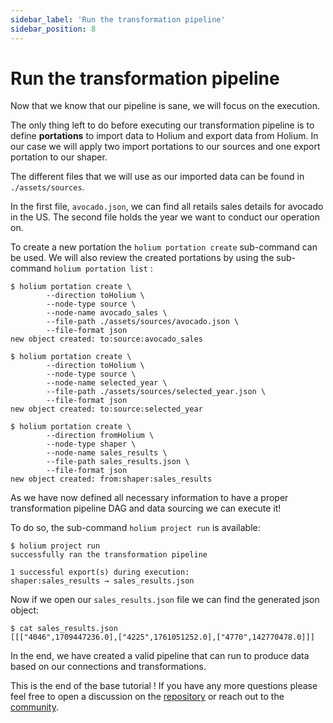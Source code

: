```yaml
---
sidebar_label: 'Run the transformation pipeline'
sidebar_position: 8
---
```


# Run the transformation pipeline

Now that we know that our pipeline is sane, we will focus on the execution.

The only thing left to do before executing our transformation pipeline is to define **portations** to
import data to Holium and export data from Holium. In our case we will apply two import portations
to our sources and one export portation to our shaper.

The different files that we will use as our imported data can be found in `./assets/sources`.

In the first file, `avocado.json`, we can find all retails sales details for avocado in the US. The second
file holds the year we want to conduct our operation on.

To create a new portation the `holium portation create` sub-command can be used. We will also review
the created portations by using the sub-command `holium portation list` :
```shell
$ holium portation create \
        --direction toHolium \
        --node-type source \
        --node-name avocado_sales \
        --file-path ./assets/sources/avocado.json \
        --file-format json
new object created: to:source:avocado_sales

$ holium portation create \
        --direction toHolium \
        --node-type source \ 
        --node-name selected_year \
        --file-path ./assets/sources/selected_year.json \
        --file-format json
new object created: to:source:selected_year

$ holium portation create \
        --direction fromHolium \
        --node-type shaper \
        --node-name sales_results \
        --file-path sales_results.json \
        --file-format json
new object created: from:shaper:sales_results
```

As we have now defined all necessary information to have a proper transformation pipeline DAG and data 
sourcing we can execute it!

To do so, the sub-command `holium project run` is available:
```shell
$ holium project run
successfully ran the transformation pipeline

1 successful export(s) during execution:
shaper:sales_results → sales_results.json
```

Now if we open our `sales_results.json` file we can find the generated json object:
```shell
$ cat sales_results.json
[[["4046",1709447236.0],["4225",1761051252.0],["4770",142770478.0]]]
```

In the end, we have created a valid pipeline that can run to produce data based on our connections and 
transformations. 

This is the end of the base tutorial ! If you have any more questions please feel free to open a discussion
on the [repository](https://github.com/polyphene/getting-started/issues) 
or reach out to the [community](https://discord.gg/A3t5ZFSbCG).
